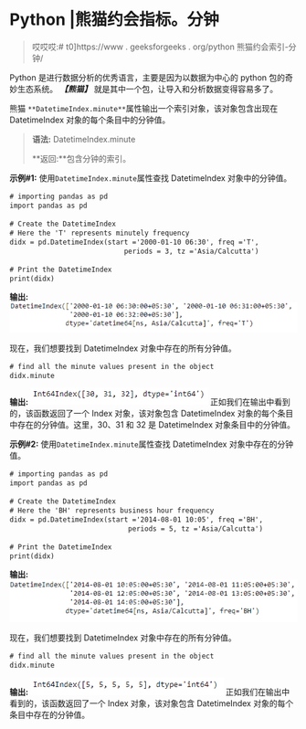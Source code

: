# Python |熊猫约会指标。分钟

> 哎哎哎:# t0]https://www . geeksforgeeks . org/python 熊猫约会索引-分钟/

Python 是进行数据分析的优秀语言，主要是因为以数据为中心的 python 包的奇妙生态系统。 ***【熊猫】*** 就是其中一个包，让导入和分析数据变得容易多了。

熊猫 `**DatetimeIndex.minute**`属性输出一个索引对象，该对象包含出现在 DatetimeIndex 对象的每个条目中的分钟值。

> **语法:** DatetimeIndex.minute
> 
> **返回:**包含分钟的索引。

**示例#1:** 使用`DatetimeIndex.minute`属性查找 DatetimeIndex 对象中的分钟值。

```
# importing pandas as pd
import pandas as pd

# Create the DatetimeIndex
# Here the 'T' represents minutely frequency
didx = pd.DatetimeIndex(start ='2000-01-10 06:30', freq ='T', 
                            periods = 3, tz ='Asia/Calcutta')

# Print the DatetimeIndex
print(didx)
```

**输出:**
![](img/9a4b5098222f7a65600be9530fc0a6bf.png)

现在，我们想要找到 DatetimeIndex 对象中存在的所有分钟值。

```
# find all the minute values present in the object
didx.minute
```

**输出:**
![](img/3f330ff72db1936720a13bc43f9af63a.png)
正如我们在输出中看到的，该函数返回了一个 Index 对象，该对象包含 DatetimeIndex 对象的每个条目中存在的分钟值。这里，30、31 和 32 是 DatetimeIndex 对象条目中的分钟值。

**示例#2:** 使用`DatetimeIndex.minute`属性查找 DatetimeIndex 对象中存在的分钟值。

```
# importing pandas as pd
import pandas as pd

# Create the DatetimeIndex
# Here the 'BH' represents business hour frequency
didx = pd.DatetimeIndex(start ='2014-08-01 10:05', freq ='BH',
                             periods = 5, tz ='Asia/Calcutta')

# Print the DatetimeIndex
print(didx)
```

**输出:**
![](img/ae7a2ac4b0b958c96864db606381a497.png)

现在，我们想要找到 DatetimeIndex 对象中存在的所有分钟值。

```
# find all the minute values present in the object
didx.minute
```

**输出:**
![](img/06770e3dda31524f293b24862386210f.png)
正如我们在输出中看到的，该函数返回了一个 Index 对象，该对象包含 DatetimeIndex 对象的每个条目中存在的分钟值。
